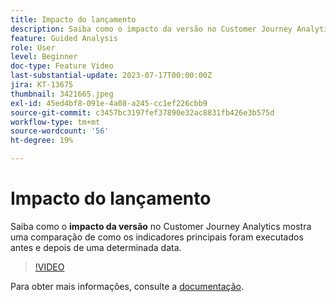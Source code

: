 ```yaml
---
title: Impacto do lançamento
description: Saiba como o impacto da versão no Customer Journey Analytics mostra uma comparação de como os indicadores principais foram executados antes e depois de uma determinada data.
feature: Guided Analysis
role: User
level: Beginner
doc-type: Feature Video
last-substantial-update: 2023-07-17T00:00:00Z
jira: KT-13675
thumbnail: 3421665.jpeg
exl-id: 45ed4bf8-091e-4a08-a245-cc1ef226cbb9
source-git-commit: c3457bc3197fef37890e32ac8831fb426e3b575d
workflow-type: tm+mt
source-wordcount: '56'
ht-degree: 19%

---
```


# Impacto do lançamento

Saiba como o **impacto da versão** no Customer Journey Analytics mostra uma comparação de como os indicadores principais foram executados antes e depois de uma determinada data.

>[!VIDEO](https://video.tv.adobe.com/v/3421665/?learn=on)

Para obter mais informações, consulte a [documentação](https://experienceleague.adobe.com/docs/analytics-platform/using/guided-analysis/impact/release.html).
